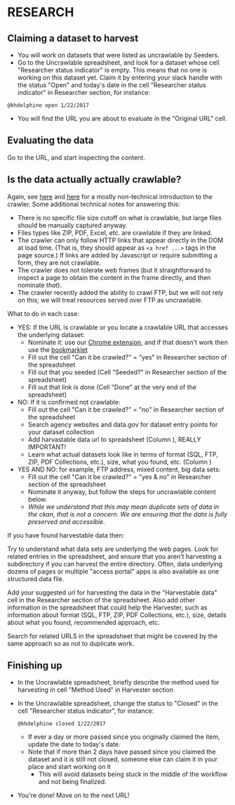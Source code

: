 # RESEARCH

## Claiming a dataset to harvest

- You will work on datasets that were listed as uncrawlable by Seeders.
- Go to the Uncrawlable spreadsheet, and look for a dataset whose cell "Researcher status indicator" is empty. This means that no one is working on this dataset yet. Claim it by entering your slack handle with the status "Open" and today's date in the cell "Researcher status indicator" in Researcher section, for instance:
```
@khdelphine open 1/22/2017
```
- You will find the URL you are about to evaluate in the "Original URL" cell.


## Evaluating the data
Go to the URL, and start inspecting the content.

## Is the data actually actually crawlable?

Again, see [here](https://docs.google.com/document/d/1PeWefW2toThs-Pbw0CMv2us7wxQI0gRrP1LGuwMp_UQ/edit)
and
[here](https://docs.google.com/document/d/1qpuNCmBmu4KcsS_hE2srewcCiP4f9P5cCyDfHmsSAVU/edit)
for a mostly non-technical introduction to the crawler. Some additional
technical notes for answering this:

- There is no specific file size cutoff on what is crawlable, but large files
  should be manually captured anyway.
- Files types like ZIP, PDF, Excel, etc. are crawlable if they are linked.
- The crawler can only follow HTTP links that appear directly in the DOM at load
  time. (That is, they should appear as `<a href ...>` tags in the page source.)
  If links are added by Javascript or require submitting a form, they are
  not crawlable.
- The crawler does not tolerate web frames (but it straightforward to inspect
  a page to obtain the content in the frame directly, and then nominate *that*).
- The crawler recently added the ability to crawl FTP, but we will not rely on
  this; we will treat resources served over FTP as uncrawlable.

What to do in each case:

- YES: If the URL is crawlable or you locate a crawlable URL that accesses the
  underlying dataset:
  - Nominate it: use our
    [Chrome extension](https://chrome.google.com/webstore/detail/nominationtool/abjpihafglmijnkkoppbookfkkanklok),
    and if that doesn't work then use the
    [bookmarklet](http://digital2.library.unt.edu/nomination/eth2016/about/)
  - Fill out the cell "Can it be crawled?" = "yes" in Researcher section of the spreadsheet
  - Fill out that you seeded (Cell "Seeded?" in Researcher section of the spreadsheet)
  - Fill out that link is done (Cell "Done" at the very end of the spreadsheet)
- NO: If it is confirmed not crawlable:
   - Fill out the cell "Can it be crawled?" = "no" in  Researcher section of the spreadsheet
  - Search agency websites and data.gov for dataset entry points for your dataset collection   
  - Add harvastable data url to spreadsheet (Column ), REALLY IMPORTANT!
  - Learn what actual datasets look like in terms of format  (SQL, FTP, ZIP, PDF Collections, etc.), size,  what you found, etc. (Column )
- YES AND NO: for example, FTP address, mixed content, big data sets:
   - Fill out the cell "Can it be crawled?" = "yes & no" in Researcher section of the spreadsheet
  - Nominate it anyway, but follow the steps for uncrawlable content below.
  - *While we understand that this may mean duplicate sets of data in the ckan, that is not a concern. We are ensuring that the data is fully preserved and accessible.*

If you have found harvestable data then:

Try to understand what data sets are underlying the web pages. Look for related
entries in the spreadsheet, and ensure that you aren't harvesting a subdirectory
if you can harvest the entire directory. Often, data underlying dozens of pages
or multiple "access portal" apps is also available as one structured data file.

Add your suggested url for harvesting the data in the "Harvestable data" cell in the Researcher section of the spreadsheet.
Also add other information in the spreadsheet that could help the Harvester, such as information about format (SQL, FTP, ZIP, PDF Collections, etc.), size, details about what you found, recommended approach, etc.

Search for related URLS in the spreadsheet that might be covered by the same approach so as not to duplicate work.

## Finishing up
- In the Uncrawlable spreadsheet, briefly describe the method used for harvesting in cell "Method Used" in Harvester section
- In the Uncrawlable spreadsheet, change the status to "Closed" in the cell "Researcher status indicator", for instance:

  ```
  @khdelphine closed 1/22/2017
  ```
  - If ever a day or more passed since you originally claimed the item, update the date to today's date.
  - Note that if more than 2 days have passed since you claimed the dataset and it is still not closed, someone else can claim it in your place and start working on it
    - This will avoid datasets being stuck in the middle of the workflow and not being finalized.
- You're done! Move on to the next URL!
